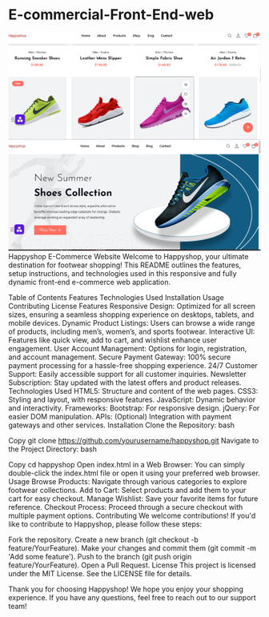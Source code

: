 # E-commercial-Front-End-web
<img src="\footcap-master\readme-images\readneimage.png" alt="Image Description">
<img src="\footcap-master\readme-images\image.png" alt="Image Description">
Happyshop E-Commerce Website
Welcome to Happyshop, your ultimate destination for footwear shopping! This README outlines the features, setup instructions, and technologies used in this responsive and fully dynamic front-end e-commerce web application.

Table of Contents
Features
Technologies Used
Installation
Usage
Contributing
License
Features
Responsive Design: Optimized for all screen sizes, ensuring a seamless shopping experience on desktops, tablets, and mobile devices.
Dynamic Product Listings: Users can browse a wide range of products, including men’s, women’s, and sports footwear.
Interactive UI: Features like quick view, add to cart, and wishlist enhance user engagement.
User Account Management: Options for login, registration, and account management.
Secure Payment Gateway: 100% secure payment processing for a hassle-free shopping experience.
24/7 Customer Support: Easily accessible support for all customer inquiries.
Newsletter Subscription: Stay updated with the latest offers and product releases.
Technologies Used
HTML5: Structure and content of the web pages.
CSS3: Styling and layout, with responsive features.
JavaScript: Dynamic behavior and interactivity.
Frameworks:
Bootstrap: For responsive design.
jQuery: For easier DOM manipulation.
APIs: (Optional) Integration with payment gateways and other services.
Installation
Clone the Repository:
bash

Copy
git clone https://github.com/yourusername/happyshop.git
Navigate to the Project Directory:
bash

Copy
cd happyshop
Open index.html in a Web Browser: You can simply double-click the index.html file or open it using your preferred web browser.
Usage
Browse Products: Navigate through various categories to explore footwear collections.
Add to Cart: Select products and add them to your cart for easy checkout.
Manage Wishlist: Save your favorite items for future reference.
Checkout Process: Proceed through a secure checkout with multiple payment options.
Contributing
We welcome contributions! If you'd like to contribute to Happyshop, please follow these steps:

Fork the repository.
Create a new branch (git checkout -b feature/YourFeature).
Make your changes and commit them (git commit -m 'Add some feature').
Push to the branch (git push origin feature/YourFeature).
Open a Pull Request.
License
This project is licensed under the MIT License. See the LICENSE file for details.

Thank you for choosing Happyshop! We hope you enjoy your shopping experience. If you have any questions, feel free to reach out to our support team!


